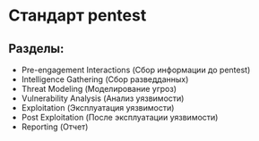 # Стандарт pentest

## Разделы:
* Pre-engagement Interactions (Сбор информации до pentest)
* Intelligence Gathering (Сбор разведданных)
* Threat Modeling (Моделирование угроз)
* Vulnerability Analysis (Анализ уязвимости)
* Exploitation (Эксплуатация уязвимости)
* Post Exploitation (После эксплуатации уязвимости)
* Reporting (Отчет)
